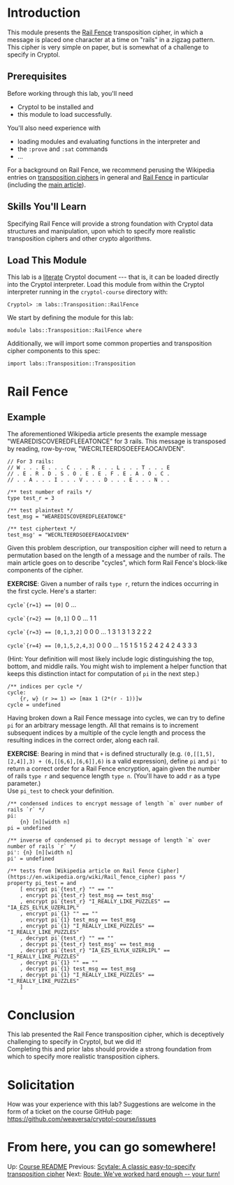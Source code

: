 # Introduction

This module presents the [Rail Fence](https://en.wikipedia.org/wiki/Transposition_cipher#Rail_Fence_cipher)
transposition cipher, in which a message is placed one character at a 
time on "rails" in a zigzag pattern.  This cipher is very simple on 
paper, but is somewhat of a challenge to specify in Cryptol.  

## Prerequisites

Before working through this lab, you'll need 
  * Cryptol to be installed and
  * this module to load successfully.

You'll also need experience with
  * loading modules and evaluating functions in the interpreter and
  * the `:prove` and `:sat` commands
  * ...

For a background on Rail Fence, we recommend perusing the Wikipedia 
entries on [transposition ciphers](https://en.wikipedia.org/wiki/Transposition_cipher) 
in general and [Rail Fence](https://en.wikipedia.org/wiki/Transposition_cipher#Rail_Fence_cipher) 
in particular (including the [main article](https://en.wikipedia.org/wiki/Rail_fence_cipher)).

## Skills You'll Learn

Specifying Rail Fence will provide a strong foundation with Cryptol 
data structures and manipulation, upon which to specify more 
realistic transposition ciphers and other crypto algorithms.

## Load This Module

This lab is a
[literate](https://en.wikipedia.org/wiki/Literate_programming) 
Cryptol document --- that is, it can be loaded directly into the 
Cryptol interpreter. Load this module from within the Cryptol 
interpreter running in the `cryptol-course` directory with:

```shell
Cryptol> :m labs::Transposition::RailFence
```

We start by defining the module for this lab:

```cryptol
module labs::Transposition::RailFence where
```

Additionally, we will import some common properties and transposition 
cipher components to this spec:

```cryptol
import labs::Transposition::Transposition
```

# Rail Fence

## Example

The aforementioned Wikipedia article presents the example message 
"WEAREDISCOVEREDFLEEATONCE" for 3 rails.  This message is transposed 
by reading, row-by-row, "WECRLTEERDSOEEFEAOCAIVDEN".

```cryptol
// For 3 rails:
// W . . . E . . . C . . . R . . . L . . . T . . . E
// . E . R . D . S . O . E . E . F . E . A . O . C .
// . . A . . . I . . . V . . . D . . . E . . . N . .

/** test number of rails */
type test_r = 3

/** test plaintext */
test_msg = "WEAREDISCOVEREDFLEEATONCE"

/** test ciphertext */
test_msg' = "WECRLTEERDSOEEFEAOCAIVDEN"
```

Given this problem description, our transposition cipher will need to 
return a permutation based on the length of a message and the number 
of rails.  The main article goes on to describe "cycles", which form 
Rail Fence's block-like components of the cipher.

**EXERCISE**: Given a number of rails `type r`, return the indices 
occurring in the first cycle.  Here's a starter:

``cycle`{r=1} == [0]``
0 ...

``cycle`{r=2} == [0,1]``
0 0 ...
 1 1

``cycle`{r=3} == [0,1,3,2]``
0   0   0   ...
 1 3 1 3 1 3
  2   2   2

``cycle`{r=4} == [0,1,5,2,4,3]``
0     0     0     ...
 1   5 1   5 1   5
  2 4   2 4   2 4
   3     3     3

(Hint: Your definition will most likely include logic distinguishing 
the top, bottom, and middle rails.  You might wish to implement a 
helper function that keeps this distinction intact for computation of 
`pi` in the next step.)

```cryptol
/** indices per cycle */
cycle:
    {r, w} (r >= 1) => [max 1 (2*(r - 1))]w
cycle = undefined
```

Having broken down a Rail Fence message into cycles, we can try to 
define `pi` for an arbitrary message length.  All that remains is to 
increment subsequent indices by a multiple of the cycle length and 
process the resulting indices in the correct order, along each rail.  

**EXERCISE**: Bearing in mind that `+` is defined structurally (e.g. 
`(0,[[1,5],[2,4]],3) + (6,[[6,6],[6,6]],6)` is a valid expression), 
define `pi` and `pi'` to return a correct order for a Rail Fence 
encryption, again given the number of rails `type r` and sequence 
length `type n`.  (You'll have to add `r` as a type parameter.)  
Use `pi_test` to check your definition.

```cryptol
/** condensed indices to encrypt message of length `m` over number of rails `r` */
pi:
    {n} [n][width n]
pi = undefined

/** inverse of condensed pi to decrypt message of length `m` over number of rails `r` */
pi': {n} [n][width n]
pi' = undefined

/** tests from [Wikipedia article on Rail Fence Cipher](https://en.wikipedia.org/wiki/Rail_fence_cipher) pass */
property pi_test = and
    [ encrypt pi`{test_r} "" == ""
    , encrypt pi`{test_r} test_msg == test_msg'
    , encrypt pi`{test_r} "I_REALLY_LIKE_PUZZLES" == "IA_EZS_ELYLK_UZERLIPL"
    , encrypt pi`{1} "" == ""
    , encrypt pi`{1} test_msg == test_msg
    , encrypt pi`{1} "I_REALLY_LIKE_PUZZLES" == "I_REALLY_LIKE_PUZZLES"
    , decrypt pi`{test_r} "" == ""
    , decrypt pi`{test_r} test_msg' == test_msg
    , decrypt pi`{test_r} "IA_EZS_ELYLK_UZERLIPL" == "I_REALLY_LIKE_PUZZLES"
    , decrypt pi`{1} "" == ""
    , decrypt pi`{1} test_msg == test_msg
    , decrypt pi`{1} "I_REALLY_LIKE_PUZZLES" == "I_REALLY_LIKE_PUZZLES"
    ]
```

# Conclusion

This lab presented the Rail Fence transposition cipher, which is 
deceptively challenging to specify in Cryptol, but we did it!  
Completing this and prior labs should provide a strong foundation 
from which to specify more realistic transposition ciphers.

# Solicitation

How was your experience with this lab? Suggestions are welcome in the
form of a ticket on the course GitHub page:
https://github.com/weaversa/cryptol-course/issues

# From here, you can go somewhere!

Up: [Course README](../../README.md)
Previous: [Scytale: A classic easy-to-specify transposition cipher](Scytale.md)
Next: [Route: We've worked hard enough -- your turn!](Route.md)
